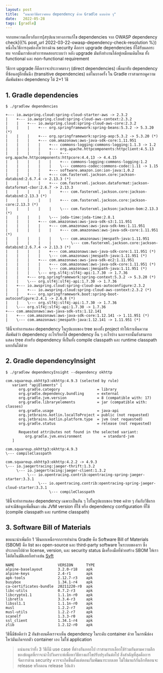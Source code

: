 ```yaml
---
layout: post
title:  "แนะนำวิธีตรวจสอบ dependency ด้วย Gradle แบบง่าย ๆ"
date:   2022-05-28
tags: [gradle]
---
```


จากบทความเกี่ยวกับการ[สรุปแนวทางการแก้ไข dependencies จาก OWASP dependency check]({% post_url 2022-03-22-owasp-dependency-check-resolution %}) หนึ่งในวิธีการอุดช่องโหว่ทางด้าน security คือการ upgrade dependencies ที่ได้รับผลกระทบ จากนั้นเราต้องทำการทดสอบระบบว่า หลัง upgrade มันยังทำงานได้อยู่เหมือนเดิมไหม ทั้ง functional และ non-functional requirement  

วิธีการ upgrade ก็คือเราจะประกาศตรงๆ (direct dependencies) เพื่อมาทับ dependency ที่ซ้อนอยู่อีกชั้นนึง (transitive dependencies) แต่ในบางครั้ง ใน Gradle เราสามารถดูความสัมพันธ์ของ dependency ได้ 2+1 วิธี

## 1. Gradle dependencies

```shell
$ ./gradlew dependencies

+--- io.awspring.cloud:spring-cloud-starter-aws -> 2.3.2
|    +--- io.awspring.cloud:spring-cloud-aws-context:2.3.2
|    |    +--- io.awspring.cloud:spring-cloud-aws-core:2.3.2
|    |    |    +--- org.springframework:spring-beans:5.3.2 -> 5.3.20 (*)
|    |    |    +--- org.springframework:spring-aop:5.3.2 -> 5.3.20 (*)
|    |    |    +--- com.amazonaws:aws-java-sdk-core:1.11.951
|    |    |    |    +--- commons-logging:commons-logging:1.1.3 -> 1.2
|    |    |    |    +--- org.apache.httpcomponents:httpclient:4.5.13
|    |    |    |    |    +--- org.apache.httpcomponents:httpcore:4.4.13 -> 4.4.15
|    |    |    |    |    +--- commons-logging:commons-logging:1.2
|    |    |    |    |    \--- commons-codec:commons-codec:1.11 -> 1.15
|    |    |    |    +--- software.amazon.ion:ion-java:1.0.2
|    |    |    |    +--- com.fasterxml.jackson.core:jackson-databind:2.6.7.4 -> 2.13.3 (*)
|    |    |    |    +--- com.fasterxml.jackson.dataformat:jackson-dataformat-cbor:2.6.7 -> 2.13.3
|    |    |    |    |    +--- com.fasterxml.jackson.core:jackson-databind:2.13.3 (*)
|    |    |    |    |    +--- com.fasterxml.jackson.core:jackson-core:2.13.3 (*)
|    |    |    |    |    \--- com.fasterxml.jackson:jackson-bom:2.13.3 (*)
|    |    |    |    \--- joda-time:joda-time:2.8.1
|    |    |    +--- com.amazonaws:aws-java-sdk-s3:1.11.951
|    |    |    |    +--- com.amazonaws:aws-java-sdk-kms:1.11.951
|    |    |    |    |    +--- com.amazonaws:aws-java-sdk-core:1.11.951 (*)
|    |    |    |    |    \--- com.amazonaws:jmespath-java:1.11.951
|    |    |    |    |         \--- com.fasterxml.jackson.core:jackson-databind:2.6.7.4 -> 2.13.3 (*)
|    |    |    |    +--- com.amazonaws:aws-java-sdk-core:1.11.951 (*)
|    |    |    |    \--- com.amazonaws:jmespath-java:1.11.951 (*)
|    |    |    +--- com.amazonaws:aws-java-sdk-ec2:1.11.951
|    |    |    |    +--- com.amazonaws:aws-java-sdk-core:1.11.951 (*)
|    |    |    |    \--- com.amazonaws:jmespath-java:1.11.951 (*)
|    |    |    \--- org.slf4j:slf4j-api:1.7.30 -> 1.7.36
|    |    +--- org.springframework:spring-context:5.3.2 -> 5.3.20 (*)
|    |    \--- org.slf4j:slf4j-api:1.7.30 -> 1.7.36
|    +--- io.awspring.cloud:spring-cloud-aws-autoconfigure:2.3.2
|    |    +--- io.awspring.cloud:spring-cloud-aws-context:2.3.2 (*)
|    |    +--- org.springframework.boot:spring-boot-autoconfigure:2.4.1 -> 2.6.8 (*)
|    |    \--- org.slf4j:slf4j-api:1.7.30 -> 1.7.36
|    \--- org.slf4j:slf4j-api:1.7.30 -> 1.7.36
+--- com.amazonaws:aws-java-sdk-sts:1.12.141
|    +--- com.amazonaws:aws-java-sdk-core:1.12.141 -> 1.11.951 (*)
|    \--- com.amazonaws:jmespath-java:1.12.141 -> 1.11.951 (*)
```

วิธีนี้จะทำการแสดง dependency ในรูปแบบของ tree ของทั้ง project ทำให้เราเห็นความสัมพันธ์ว่า dependency อะไรเรียกใช้ dependency อื่น ๆ อะไรบ้าง นอกจากนั้นยังสามารถแสดง tree สำหรับ dependency ที่เป็นทั้ง compile classpath และ runtime classpath แยกกันได้ด้วย

## 2. Gradle dependencyInsight

```shell
$ ./gradlew dependencyInsight --dependency okhttp

com.squareup.okhttp3:okhttp:4.9.3 (selected by rule)
   variant "apiElements" [
      org.gradle.category                 = library
      org.gradle.dependency.bundling      = external
      org.gradle.jvm.version              = 8 (compatible with: 17)
      org.gradle.libraryelements          = jar (compatible with: classes)
      org.gradle.usage                    = java-api
      org.jetbrains.kotlin.localToProject = public (not requested)
      org.jetbrains.kotlin.platform.type  = jvm (not requested)
      org.gradle.status                   = release (not requested)

      Requested attributes not found in the selected variant:
         org.gradle.jvm.environment          = standard-jvm
   ]

com.squareup.okhttp3:okhttp:4.9.3
\--- compileClasspath

com.squareup.okhttp3:okhttp:4.2.2 -> 4.9.3
\--- io.jaegertracing:jaeger-thrift:1.3.2
     \--- io.jaegertracing:jaeger-client:1.3.2
          \--- io.opentracing.contrib:opentracing-spring-jaeger-starter:3.3.1
               \--- io.opentracing.contrib:opentracing-spring-jaeger-cloud-starter:3.3.1
                    \--- compileClasspath
```

วิธีนี้จะทำการแสดง dependency เฉพาะเป็นอัน ๆ ไปในรูปแบบของ tree คล้าย ๆ กันกับวิธีแรก แต่จะมีข้อมูลเพิ่มขึ้นมา เช่น JVM version ที่ใช้ หรือ dependency configuration ที่ใช้ (compile classpath และ runtime classpath)  

## 3. Software Bill of Materials
ขอแนะนำเพิ่มอีก 1 วิธีนอกเหนือจากการทำผ่าน Gradle คือ Software Bill of Materials (SBOM) คือ list ของ open-source และ third-party software ในระบบของเรา ซึ่งประกอบไปด้วย license, version, และ security status มีเครื่องมือที่ช่วยสร้าง SBOM ให้เราได้อัตโนมัติเลยก็อย่างเช่น [Syft](https://github.com/anchore/syft)  

```shell
NAME                    VERSION      TYPE
alpine-baselayout       3.2.0-r18    apk
alpine-keys             2.4-r1       apk
apk-tools               2.12.7-r3    apk
busybox                 1.34.1-r4    apk
ca-certificates-bundle  20211220-r0  apk
libc-utils              0.7.2-r3     apk
libcrypto1.1            1.1.1n-r0    apk
libretls                3.3.4-r3     apk
libssl1.1               1.1.1n-r0    apk
musl                    1.2.2-r7     apk
musl-utils              1.2.2-r7     apk
scanelf                 1.3.3-r0     apk
ssl_client              1.34.1-r4    apk
zlib                    1.2.12-r0    apk
```

วิธีนี้มีข้อดีกว่า 2 อันข้างบนคือเราจะเห็น dependency ในระดับ container ด้วย ในกรณีช่องโหว่มันเกิดจากตัว container เอง ไม่ใช่ application

> แน่นอนว่าทั้ง 3 วิธีก็มี use case ที่ต่างกันออกไป เราสามารถเลือกใช้ร่วมกันตามความลึกของข้อมูลที่เราจะนำไปวิเคราะห์เพื่อหาวิธีทางแก้ไขปรับปรุงกันต่อไป สิ่งสำคัญที่สุดคือการจัดการด้าน security ควรจะเกิดขึ้นตั้งแต่ตอนเริ่มพัฒนาระบบเลย ไม่ใช่มาแก้กันอีกทีตอนจะ release หรือตอน release ไปแล้ว

